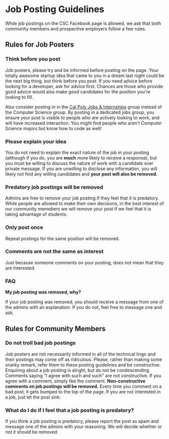 # Job Posting Guidelines

While job postings on the CSC Facebook page is allowed, we ask that both community members and prospective employers follow a few rules.

## Rules for Job Posters

### Think before you post

Job posters, please try and be informed before posting on the page. Your totally awesome startup idea that came to you in a dream last night could be the next big thing, but think before you post. If you need advice before looking for a developer, ask for advice first. Chances are those who provide good advice would also make good candidates for the position you're looking to fill. 

Also consider posting in in the [Cal Poly Jobs & Internships](https://www.facebook.com/groups/401906859833442/) group instead of the Computer Science group. By posting in a dedicated jobs group, you ensure your post is visible to people who are actively looking to work, and will have increased interaction. You might find people who aren't Computer Science majors but know how to code as well!

### Please explain your idea

You do not need to explain the exact nature of the job in your posting (although if you do, you are **much** more likely to receive a response), but you must be willing to discuss the nature of work with a candidate over private message. If you are unwilling to disclose any information, you will likely not find any willing candidates and **your post will also be removed.**

### Predatory job postings will be removed

Admins are free to remove your job posting if they feel that it is predatory. While people are allowed to make their own decisions, in the best interest of our community memebers we will remove your post if we feel that it is taking advantage of students.

### Only post once

Repeat postings for the same position will be removed.

### Comments are not the same as interest

Just because someone comments on your posting, does not mean that they are interested.

### FAQ

**My job posting was removed, why?**

If your job posting was removed, you should receive a message from one of the admins with an explanation. If you do not, feel free to message one and ask.

## Rules for Community Members

### Do not troll bad job postings

Job posters are not necessarily informed in all of the technical lingo and their postings may come off as ridiculous. Please, rather than making some snarky remark, refer them to these posting guidelines and be constructive. Enquiring about a job posting is alright, but do not be condescending. Comments saying "I agree with such and such" are not constructive. If you agree with a comment, simply like the comment. **Non-constructive comments on job postings will be removed.** Every time you comment on a bad post, it gets bumped to the top of the page. If you are not interested in a job, just let the post sink.

### What do I do if I feel that a job posting is predatory?

If you think a job posting is predatory, please report the post as spam and message one of the admins with your reasoning. We will decide whether or not it should be removed.
